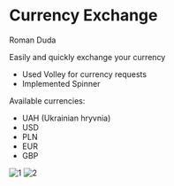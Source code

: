 # Currency Exchange
Roman Duda

Easily and quickly exchange your currency

  * Used Volley for currency requests
  * Implemented Spinner


Available currencies:
  * UAH (Ukrainian hryvnia)
  * USD
  * PLN
  * EUR
  * GBP

![1](https://media.licdn.com/dms/image/D562DAQEFllVrtptxpw/profile-treasury-image-shrink_1920_1920/0/1696067882816?e=1721163600&v=beta&t=VKOQy0Y8lAatDoweWLGdSowjd9XYVjPJvncDJo34SaU)
![2](https://media.licdn.com/dms/image/D562DAQHAdNBrBGYi3Q/profile-treasury-image-shrink_1920_1920/0/1696067877031?e=1721163600&v=beta&t=FyKeycCyM40QdPWP_1mK0vgPZ2dqgMDLMyFhm-BVimk)

